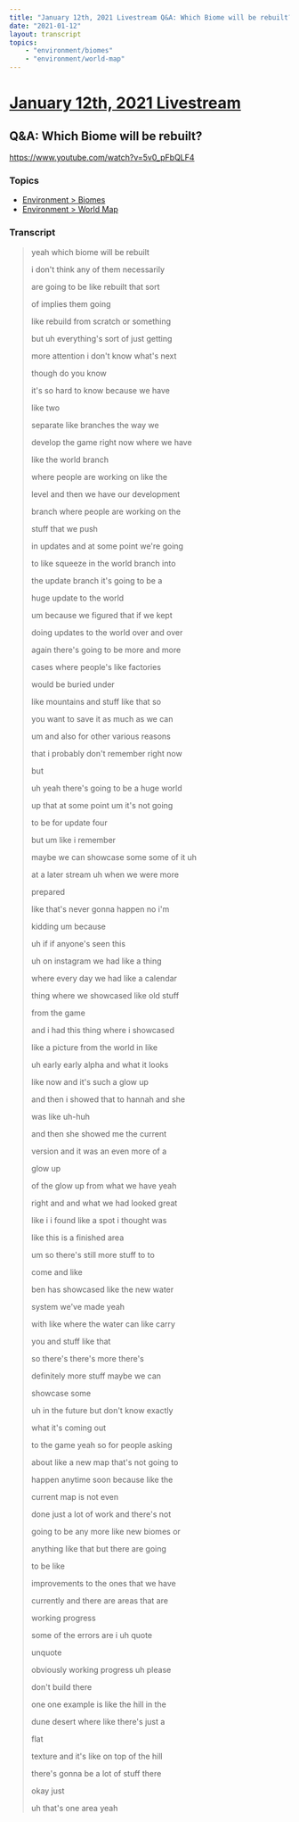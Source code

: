 ```yaml
---
title: "January 12th, 2021 Livestream Q&A: Which Biome will be rebuilt?"
date: "2021-01-12"
layout: transcript
topics:
    - "environment/biomes"
    - "environment/world-map"
---
```

# [January 12th, 2021 Livestream](../2021-01-12.md)
## Q&A: Which Biome will be rebuilt?
https://www.youtube.com/watch?v=5v0_pFbQLF4

### Topics
* [Environment > Biomes](../topics/environment/biomes.md)
* [Environment > World Map](../topics/environment/world-map.md)

### Transcript

> yeah which biome will be rebuilt
> 
> i don't think any of them necessarily
> 
> are going to be like rebuilt that sort
> 
> of implies them going
> 
> like rebuild from scratch or something
> 
> but uh everything's sort of just getting
> 
> more attention i don't know what's next
> 
> though do you know
> 
> it's so hard to know because we have
> 
> like two
> 
> separate like branches the way we
> 
> develop the game right now where we have
> 
> like the world branch
> 
> where people are working on like the
> 
> level and then we have our development
> 
> branch where people are working on the
> 
> stuff that we push
> 
> in updates and at some point we're going
> 
> to like squeeze in the world branch into
> 
> the update branch it's going to be a
> 
> huge update to the world
> 
> um because we figured that if we kept
> 
> doing updates to the world over and over
> 
> again there's going to be more and more
> 
> cases where people's like factories
> 
> would be buried under
> 
> like mountains and stuff like that so
> 
> you want to save it as much as we can
> 
> um and also for other various reasons
> 
> that i probably don't remember right now
> 
> but
> 
> uh yeah there's going to be a huge world
> 
> up that at some point um it's not going
> 
> to be for update four
> 
> but um like i remember
> 
> maybe we can showcase some some of it uh
> 
> at a later stream uh when we were more
> 
> prepared
> 
> like that's never gonna happen no i'm
> 
> kidding um because
> 
> uh if if anyone's seen this
> 
> uh on instagram we had like a thing
> 
> where every day we had like a calendar
> 
> thing where we showcased like old stuff
> 
> from the game
> 
> and i had this thing where i showcased
> 
> like a picture from the world in like
> 
> uh early early alpha and what it looks
> 
> like now and it's such a glow up
> 
> and then i showed that to hannah and she
> 
> was like uh-huh
> 
> and then she showed me the current
> 
> version and it was an even more of a
> 
> glow up
> 
> of the glow up from what we have yeah
> 
> right and and what we had looked great
> 
> like i i found like a spot i thought was
> 
> like this is a finished area
> 
> um so there's still more stuff to to
> 
> come and like
> 
> ben has showcased like the new water
> 
> system we've made yeah
> 
> with like where the water can like carry
> 
> you and stuff like that
> 
> so there's there's more there's
> 
> definitely more stuff maybe we can
> 
> showcase some
> 
> uh in the future but don't know exactly
> 
> what it's coming out
> 
> to the game yeah so for people asking
> 
> about like a new map that's not going to
> 
> happen anytime soon because like the
> 
> current map is not even
> 
> done just a lot of work and there's not
> 
> going to be any more like new biomes or
> 
> anything like that but there are going
> 
> to be like
> 
> improvements to the ones that we have
> 
> currently and there are areas that are
> 
> working progress
> 
> some of the errors are i uh quote
> 
> unquote
> 
> obviously working progress uh please
> 
> don't build there
> 
> one one example is like the hill in the
> 
> dune desert where like there's just a
> 
> flat
> 
> texture and it's like on top of the hill
> 
> there's gonna be a lot of stuff there
> 
> okay just
> 
> uh that's one area yeah
> 
